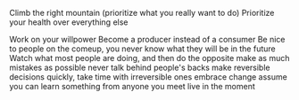 Climb the right mountain (prioritize what you really want to do)
Prioritize your health over everything else

Work on your willpower
Become a producer instead of a consumer
Be nice to people on the comeup, you never know what they will be in the future
Watch what most people are doing, and then do the opposite
make as much mistakes as possible
never talk behind people's backs
make reversible decisions quickly, take time with irreversible ones
embrace change
assume you can learn something from anyone you meet
live in the moment